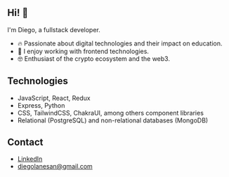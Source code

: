 ## Hi! 👋

<!--
[![Portfolio Badge](https://img.shields.io/badge/-kunalraghav.github.io-orange?style=flat-square&logo=html5&logoColor=white&link=https://kunalraghav.github.io)](https://kunalraghav.github.io)
-->

I'm Diego, a fullstack developer.

- :fire: Passionate about digital technologies and their impact on education.
- 🚀 I enjoy working with frontend technologies.
- :nerd_face: Enthusiast of the crypto ecosystem and the web3.

## Technologies 
- JavaScript, React, Redux
- Express, Python
- CSS, TailwindCSS, ChakraUI, among others component libraries
- Relational (PostgreSQL) and non-relational databases (MongoDB)

## Contact
- [LinkedIn](linkedin.com/in/diegolanesan/)
- diegolanesan@gmail.com


